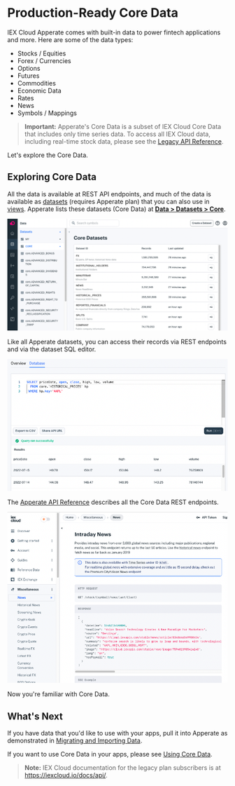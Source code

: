 # Production-Ready Core Data

IEX Cloud Apperate comes with built-in data to power fintech applications and more. Here are some of the data types:

- Stocks / Equities
- Forex / Currencies
- Options
- Futures
- Commodities
- Economic Data
- Rates
- News
- Symbols / Mappings

> **Important:** Apperate's Core Data is a subset of IEX Cloud Core Data that includes only time series data. To access all IEX Cloud data, including real-time stock data, please see the [Legacy API Reference](https://iexcloud.io/docs/api/).

Let's explore the Core Data.

## Exploring Core Data

All the data is available at REST API endpoints, and much of the data is available as [datasets](../reference/glossary.md#dataset) (requires Apperate plan) that you can also use in [views](../managing-your-data/creating-and-managing-views.md). Apperate lists these datasets (Core Data) at [**Data > Datasets > Core**](https://iexcloud.io/console/datasets/core).

![](./production-ready-core-data/core-datasets.png)

Like all Apperate datasets, you can access their records via REST endpoints and via the dataset SQL editor.

![](./production-ready-core-data/query-in-sql-editor.png)

The [Apperate API Reference](https://iexcloud.io/docs/) describes all the Core Data REST endpoints.

![](./production-ready-core-data/core-data-api-endpoints.png)

Now you're familiar with Core Data.

## What's Next

If you have data that you'd like to use with your apps, pull it into Apperate as demonstrated in [Migrating and Importing Data](../migrating-and-importing-data.md).

If you want to use Core Data in your apps, please see [Using Core Data](../using-core-data.md).

> **Note:** IEX Cloud documentation for the legacy plan subscribers is at <https://iexcloud.io/docs/api/>.